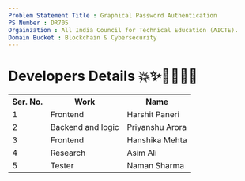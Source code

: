 ```yaml
---
Problem Statement Title : Graphical Password Authentication  
PS Number : DR705 
Orgainzation : All India Council for Technical Education (AICTE). 
Domain Bucket : Blockchain & Cybersecurity
---
```



<h1>Developers Details 💥✨👩‍💻🐱‍👤</h1>
<table>
  <tr>
    <th>Ser. No.</th>
    <th>Work</th>
    <th>Name</th>
  </tr>
  <tr>
    <td>1</td>
    <td>Frontend</td>
    <td>Harshit Paneri</td>
  </tr>
  <tr>
    <td>2</td>
    <td>Backend and logic</td>
    <td>Priyanshu Arora</td>
  </tr>
  <tr>
    <td>3</td>
    <td>Frontend</td>
    <td>Hanshika Mehta</td>
  </tr>
  <tr>
    <td>4</td>
    <td>Research</td>
    <td>Asim Ali</td>
  </tr>
  <tr>
    <td>5</td>
    <td>Tester</td>
    <td>Naman Sharma</td>
  </tr>
  
</table>
